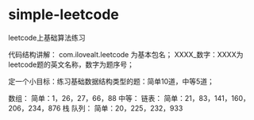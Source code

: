 # simple-leetcode
leetcode上基础算法练习

代码结构讲解：
    com.ilovealt.leetcode 为基本包名；
    XXXX_数字：XXXX为leetcode题的英文名称，数字为题序号；

定一个小目标：练习基础数据结构类型的题：简单10道，中等5道；

数组：
    简单：1，26，27，66，88
    中等：
链表：
    简单：21，83，141，160，206，234，876
栈 队列：
    简单：20，225，232，933

